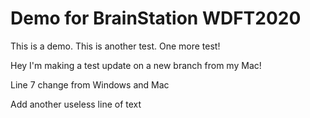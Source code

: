 # Demo for BrainStation WDFT2020

This is a demo. This is another test. One more test!

Hey I'm making a test update on a new branch from my Mac!

Line 7 change from Windows and Mac

Add another useless line of text
